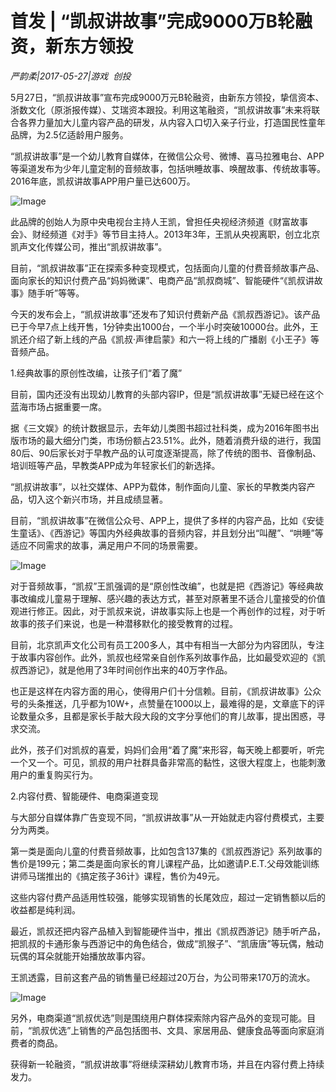 # 首发 | “凯叔讲故事”完成9000万B轮融资，新东方领投

*严韵柔|2017-05-27|游戏 
                                                创投*

5月27日，“凯叔讲故事”宣布完成9000万元B轮融资，由新东方领投，挚信资本、浙数文化（原浙报传媒）、艾瑞资本跟投。利用这笔融资，“凯叔讲故事”未来将联合各界力量加大儿童内容产品的研发，从内容入口切入亲子行业，打造国民性童年品牌，为2.5亿适龄用户服务。

“凯叔讲故事”是一个幼儿教育自媒体，在微信公众号、微博、喜马拉雅电台、APP等渠道发布为少年儿童定制的音频故事，包括哄睡故事、唤醒故事、传统故事等。2016年底，凯叔讲故事APP用户量已达600万。

![Image](http://si1.go2yd.com/get-image/0DzU1nQCH4a)

此品牌的创始人为原中央电视台主持人王凯，曾担任央视经济频道《财富故事会》、财经频道《对手》等节目主持人。2013年3年，王凯从央视离职，创立北京凯声文化传媒公司，推出“凯叔讲故事”。

目前，“凯叔讲故事”正在探索多种变现模式，包括面向儿童的付费音频故事产品、面向家长的知识付费产品“妈妈微课”、电商产品“凯叔商城”、智能硬件“《凯叔讲故事》随手听”等等。

今天的发布会上，“凯叔讲故事”还发布了知识付费新产品《凯叔西游记》。该产品已于今早7点上线开售，1分钟卖出1000台，一个半小时突破10000台。此外，王凯还介绍了新上线的产品《凯叔·声律启蒙》和六一将上线的广播剧《小王子》等音频产品。

1.经典故事的原创性改编，让孩子们“着了魔”

目前，国内还没有出现幼儿教育的头部内容IP，但是“凯叔讲故事”无疑已经在这个蓝海市场占据重要一席。

据《三文娱》的统计数据显示，去年幼儿类图书超过社科类，成为2016年图书出版市场的最大细分门类，市场份额占23.51%。此外，随着消费升级的进行，我国80后、90后家长对于早教产品的认可度逐渐提高，除了传统的图书、音像制品、培训班等产品，早教类APP成为年轻家长们的新选择。

“凯叔讲故事”，以社交媒体、APP为载体，制作面向儿童、家长的早教类内容产品，切入这个新兴市场，并且成绩显著。

目前，“凯叔讲故事”在微信公众号、APP上，提供了多样的内容产品，比如《安徒生童话》、《西游记》等国内外经典故事的音频内容，并且划分出“叫醒”、“哄睡”等适应不同需求的故事，满足用户不同的场景需要。

![Image](http://si1.go2yd.com/get-image/0DzU1mFWNf6)

对于音频故事，“凯叔”王凯强调的是“原创性改编”，也就是把《西游记》等经典故事改编成儿童易于理解、感兴趣的表达方式，甚至对原著里不适合儿童接受的价值观进行修正。因此，对于凯叔来说，讲故事实际上也是一个再创作的过程，对于听故事的孩子们来说，也是一种潜移默化的接受教育的过程。

目前，北京凯声文化公司有员工200多人，其中有相当一大部分为内容团队，专注于故事内容创作。此外，凯叔也经常亲自创作系列故事作品，比如最受欢迎的《凯叔西游记》，就是他用了3年时间创作出来的40万字作品。

也正是这样在内容方面的用心，使得用户们十分信赖。目前，《凯叔讲故事》公众号的头条推送，几乎都为10W+，点赞量在1000以上，最难得的是，文章底下的评论数量众多，且都是家长手敲大段大段的文字分享他们的育儿故事，提出困惑，寻求交流。

此外，孩子们对凯叔的喜爱，妈妈们会用“着了魔”来形容，每天晚上都要听，听完一个又一个。可见，凯叔的用户社群具备非常高的黏性，这很大程度上，也能刺激用户的重复购买行为。

2.内容付费、智能硬件、电商渠道变现

与大部分自媒体靠广告变现不同，“凯叔讲故事”从一开始就走内容付费模式，主要分为两类。

第一类是面向儿童的付费音频故事，比如包含137集的《凯叔西游记》系列故事的售价是199元；第二类是面向家长的育儿课程产品，比如邀请P.E.T.父母效能训练讲师马瑞推出的《搞定孩子36计》课程，售价为49元。

这些内容付费产品适用性较强，能够实现销售的长尾效应，超过一定销售额以后的收益都是纯利润。

最近，凯叔还把内容产品植入到智能硬件当中，推出《凯叔西游记》随手听产品，把凯叔的卡通形象与西游记中的角色结合，做成“凯猴子”、“凯唐唐”等玩偶，触动玩偶的耳朵就能开始播放故事内容。

王凯透露，目前这套产品的销售量已经超过20万台，为公司带来170万的流水。

![Image](http://si1.go2yd.com/get-image/0DzU1neQkEK)

另外，电商渠道“凯叔优选”则是围绕用户群体探索除内容产品外的变现可能。目前，“凯叔优选”上销售的产品包括图书、文具、家居用品、健康食品等面向家庭消费者的商品。

获得新一轮融资，“凯叔讲故事”将继续深耕幼儿教育市场，并且在内容付费上持续发力。

